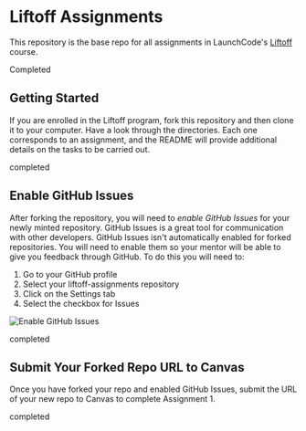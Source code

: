 # Liftoff Assignments

This repository is the base repo for all assignments in LaunchCode's [Liftoff](https://education.launchcode.org/liftoff/) course.

Completed

## Getting Started

If you are enrolled in the Liftoff program, fork this repository and then clone it to your computer. Have a look through the directories. Each one corresponds to an assignment, and the README will provide additional details on the tasks to be carried out.


completed


## Enable GitHub Issues

After forking the repository, you will need to *enable GitHub Issues* for your newly minted repository. GitHub Issues is a great tool for communication with other developers. GitHub Issues isn't automatically enabled for forked repositories. You will need to enable them so your mentor will be able to give you feedback through GitHub. To do this you will need to:

1. Go to your GitHub profile
2. Select your liftoff-assignments repository
3. Click on the Settings tab
4. Select the checkbox for Issues

![Enable GitHub Issues](github_issues.png)


completed


## Submit Your Forked Repo URL to Canvas

Once you have forked your repo and enabled GitHub Issues, submit the URL of your new repo to Canvas to complete Assignment 1.


completed
